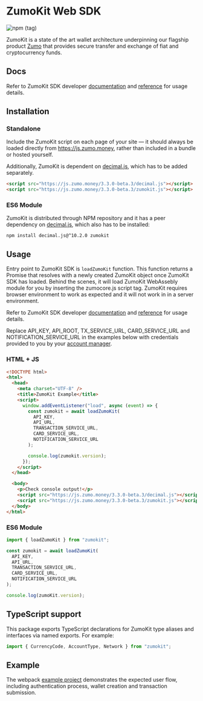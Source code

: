 # ZumoKit Web SDK

![npm (tag)](https://img.shields.io/npm/v/zumokit/next)

ZumoKit is a state of the art wallet architecture underpinning our flagship product [Zumo](https://www.zumo.money/) that provides secure transfer and exchange of fiat and cryptocurrency funds.

## Docs

Refer to ZumoKit SDK developer [documentation](https://developers.zumo.money/docs) and [reference](https://zumo.github.io/zumokit-js/) for usage details.

## Installation

### Standalone

Include the ZumoKit script on each page of your site — it should always be loaded directly from https://js.zumo.money, rather than included in a bundle or hosted yourself.

Additionally, ZumoKit is dependent on [decimal.js](https://github.com/MikeMcl/decimal.js/), which has to be added separately.

```html
<script src="https://js.zumo.money/3.3.0-beta.3/decimal.js"></script>
<script src="https://js.zumo.money/3.3.0-beta.3/zumokit.js"></script>
```

### ES6 Module

ZumoKit is distributed through NPM repository and it has a peer dependency on [decimal.js](https://github.com/MikeMcl/decimal.js/), which also has to be installed:

```
npm install decimal.js@^10.2.0 zumokit
```

## Usage

Entry point to ZumoKit SDK is `loadZumoKit` function. This function returns a Promise that resolves with a newly created ZumoKit object once ZumoKit SDK has loaded. Behind the scenes, it will load ZumoKit WebAssebly module for you by inserting the zumocore.js script tag. ZumoKit requires browser environment to work as expected and it will not work in in a server environment.

Refer to ZumoKit SDK developer [documentation](https://developers.zumo.money/docs) and [reference](https://zumo.github.io/zumokit-js/) for usage details.

Replace API_KEY, API_ROOT, TX_SERVICE_URL, CARD_SERVICE_URL and NOTIFICATION_SERVICE_URL in the examples below with credentials provided to you by your [account manager](mailto:support@zumo.money).

### HTML + JS

```html
<!DOCTYPE html>
<html>
  <head>
    <meta charset="UTF-8" />
    <title>ZumoKit Example</title>
    <script>
      window.addEventListener("load", async (event) => {
        const zumokit = await loadZumoKit(
          API_KEY, 
          API_URL, 
          TRANSACTION_SERVICE_URL, 
          CARD_SERVICE_URL,
          NOTIFICATION_SERVICE_URL
        );

        console.log(zumokit.version);
      });
    </script>
  </head>

  <body>
    <p>Check console output!</p>
    <script src="https://js.zumo.money/3.3.0-beta.3/decimal.js"></script>
    <script src="https://js.zumo.money/3.3.0-beta.3/zumokit.js"></script>
  </body>
</html>
```

### ES6 Module

```js
import { loadZumoKit } from "zumokit";

const zumokit = await loadZumoKit(
  API_KEY, 
  API_URL, 
  TRANSACTION_SERVICE_URL, 
  CARD_SERVICE_URL,
  NOTIFICATION_SERVICE_URL
);

console.log(zumoKit.version);
```

## TypeScript support

This package exports TypeScript declarations for ZumoKit type aliases and interfaces via named exports. For example:

```typescript
import { CurrencyCode, AccountType, Network } from "zumokit";
```

## Example

The webpack [example project](https://github.com/zumo/zumokit-js/tree/master/example) demonstrates the expected user flow, including authentication process, wallet creation and transaction submission.
